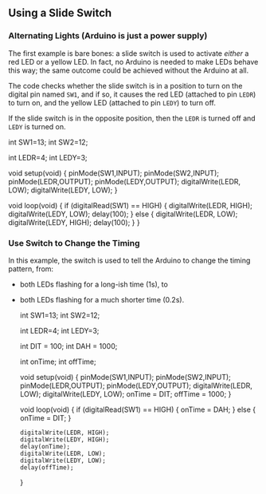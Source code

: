 ## Using a Slide Switch ##

### Alternating Lights (Arduino is just a power supply) ###

The first example is bare bones: a slide switch is used to activate *either*
a red LED or a yellow LED.  In fact, no Arduino is needed to make LEDs behave
this way; the same outcome could be achieved without the Arduino at all.

The code checks whether the slide switch is in a position to turn on the
digital pin named `SW1`, and if so, it causes the red LED (attached 
to pin `LEDR`) to turn on, and the yellow LED (attached to pin `LEDY`) to turn off.

If the slide switch is in the opposite position, then the `LEDR` is turned off
and `LEDY` is turned on.


  int SW1=13;
  int SW2=12;
  
  int LEDR=4;
  int LEDY=3;
  
  void setup(void) {
    pinMode(SW1,INPUT);
    pinMode(SW2,INPUT);
    pinMode(LEDR,OUTPUT);
    pinMode(LEDY,OUTPUT);
    digitalWrite(LEDR, LOW);
    digitalWrite(LEDY, LOW);
  }
  
  void loop(void) {
    if (digitalRead(SW1) == HIGH) {
      digitalWrite(LEDR, HIGH);
      digitalWrite(LEDY, LOW);
      delay(100);
    } else {
      digitalWrite(LEDR, LOW);
      digitalWrite(LEDY, HIGH);
      delay(100);
    }
  }  


### Use Switch to Change the Timing ###

In this example, the switch is used to tell the Arduino to change the
timing pattern, from:

* both LEDs flashing for a long-ish time (1s), to
* both LEDs flashing for a much shorter time (0.2s).

    int SW1=13;
    int SW2=12;
    
    int LEDR=4;
    int LEDY=3;
    
    int DIT = 100;
    int DAH = 1000;
    
    int onTime;
    int offTime;
    
    void setup(void) {
      pinMode(SW1,INPUT);
      pinMode(SW2,INPUT);
      pinMode(LEDR,OUTPUT);
      pinMode(LEDY,OUTPUT);
      digitalWrite(LEDR, LOW);
      digitalWrite(LEDY, LOW);
      onTime  = DIT;
      offTime = 1000;
    }
    
    void loop(void) {
      if (digitalRead(SW1) == HIGH) {
        onTime = DAH;
      } else {
        onTime = DIT;
      }
    
      digitalWrite(LEDR, HIGH);
      digitalWrite(LEDY, HIGH);
      delay(onTime);
      digitalWrite(LEDR, LOW);
      digitalWrite(LEDY, LOW);
      delay(offTime);
    }  
